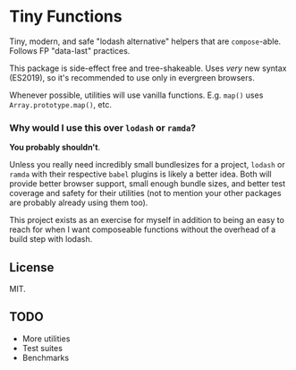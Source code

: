 # Tiny Functions

Tiny, modern, and safe "lodash alternative" helpers that are `compose`-able.
Follows FP "data-last" practices.

This package is side-effect free and tree-shakeable. Uses _very_ new syntax
(ES2019), so it's recommended to use only in evergreen browsers.

Whenever possible, utilities will use vanilla functions. E.g. `map()` uses
`Array.prototype.map()`, etc.

### Why would I use this over `lodash` or `ramda`?

**You probably shouldn't**.

Unless you really need incredibly small bundlesizes for a project, `lodash` or
`ramda` with their respective `babel` plugins is likely a better idea. Both will
provide better browser support, small enough bundle sizes, and better test
coverage and safety for their utilities (not to mention your other packages are
probably already using them too).

This project exists as an exercise for myself in addition to being an easy to
reach for when I want composeable functions without the overhead of a build step
with lodash.

## License

MIT.

## TODO

- More utilities
- Test suites
- Benchmarks
